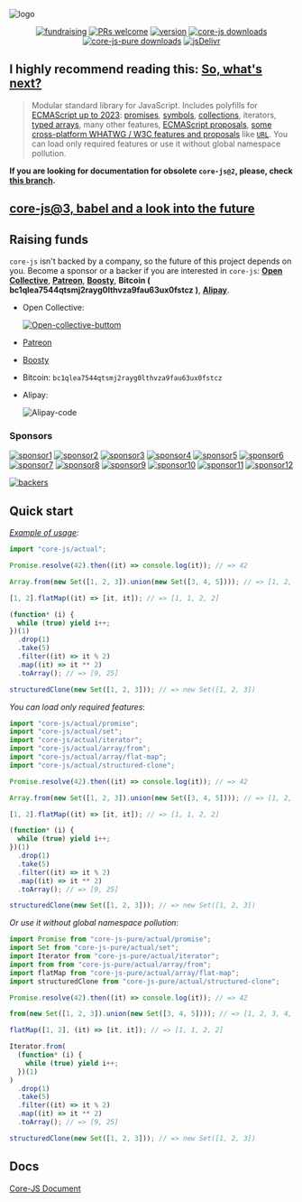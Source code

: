 ![logo](https://user-images.githubusercontent.com/2213682/146607186-8e13ddef-26a4-4ebf-befd-5aac9d77c090.png)

<div align="center">

[![fundraising](https://opencollective.com/core-js/all/badge.svg?label=fundraising)](https://opencollective.com/core-js) [![PRs welcome](https://img.shields.io/badge/PRs-welcome-brightgreen.svg)](https://github.com/zloirock/core-js/blob/master/CONTRIBUTING.md) [![version](https://img.shields.io/npm/v/core-js.svg)](https://www.npmjs.com/package/core-js) [![core-js downloads](https://img.shields.io/npm/dm/core-js.svg?label=npm%20i%20core-js)](https://npm-stat.com/charts.html?package=core-js&package=core-js-pure&package=core-js-compat&from=2014-11-18) [![core-js-pure downloads](https://img.shields.io/npm/dm/core-js-pure.svg?label=npm%20i%20core-js-pure)](https://npm-stat.com/charts.html?package=core-js&package=core-js-pure&package=core-js-compat&from=2014-11-18) [![jsDelivr](https://data.jsdelivr.com/v1/package/npm/core-js-bundle/badge?style=rounded)](https://www.jsdelivr.com/package/npm/core-js-bundle)

</div>

## **I highly recommend reading this: [So, what's next?](https://corejs-doc.netlify.app/blog/2023/so-whats-next.html)**

> Modular standard library for JavaScript. Includes polyfills for [ECMAScript up to 2023](https://corejs-doc.netlify.app/features/es-standard/): [promises](https://corejs-doc.netlify.app/features/es-standard/promise.html), [symbols](https://corejs-doc.netlify.app/features/es-standard/symbol.html), [collections](https://corejs-doc.netlify.app/features/es-standard/collections.html), iterators, [typed arrays](https://corejs-doc.netlify.app/features/es-standard/typed-array.html), many other features, [ECMAScript proposals](https://corejs-doc.netlify.app/features/es-proposal/), [some cross-platform WHATWG / W3C features and proposals](https://corejs-doc.netlify.app/features/web-standard/) like [`URL`](https://corejs-doc.netlify.app/features/web-standard/url.html). You can load only required features or use it without global namespace pollution.

**If you are looking for documentation for obsolete `core-js@2`, please, check [this branch](https://github.com/zloirock/core-js/tree/v2).**

## [core-js@3, babel and a look into the future](https://corejs-doc.netlify.app/blog/2019/core-js-3-babel-and-a-look-into-the-future.html)

## Raising funds

`core-js` isn't backed by a company, so the future of this project depends on you. Become a sponsor or a backer if you are interested in `core-js`: [**Open Collective**](https://opencollective.com/core-js), [**Patreon**](https://patreon.com/zloirock), [**Boosty**](https://boosty.to/zloirock), **Bitcoin ( bc1qlea7544qtsmj2rayg0lthvza9fau63ux0fstcz )**, [**Alipay**](https://user-images.githubusercontent.com/2213682/219464783-c17ad329-17ce-4795-82a7-f609493345ed.png).

- Open Collective:

  [![Open-collective-buttom](https://opencollective.com/core-js/donate/button@2x.png?color=blue)](https://opencollective.com/core-js/donate)

- [Patreon](https://patreon.com/zloirock)
- [Boosty](https://boosty.to/zloirock)
- Bitcoin:
  `bc1qlea7544qtsmj2rayg0lthvza9fau63ux0fstcz`
- Alipay:

  ![Alipay-code](./docs/.vuepress/public/sponsor/alipay.webp)

### Sponsors

[![sponsor1](https://opencollective.com/core-js/sponsor/0/avatar.svg)](https://opencollective.com/core-js/sponsor/0/website)
[![sponsor2](https://opencollective.com/core-js/sponsor/1/avatar.svg)](https://opencollective.com/core-js/sponsor/1/website)
[![sponsor3](https://opencollective.com/core-js/sponsor/2/avatar.svg)](https://opencollective.com/core-js/sponsor/2/website)
[![sponsor4](https://opencollective.com/core-js/sponsor/3/avatar.svg)](https://opencollective.com/core-js/sponsor/3/website)
[![sponsor5](https://opencollective.com/core-js/sponsor/4/avatar.svg)](https://opencollective.com/core-js/sponsor/4/website)
[![sponsor6](https://opencollective.com/core-js/sponsor/5/avatar.svg)](https://opencollective.com/core-js/sponsor/5/website)
[![sponsor7](https://opencollective.com/core-js/sponsor/6/avatar.svg)](https://opencollective.com/core-js/sponsor/6/website)
[![sponsor8](https://opencollective.com/core-js/sponsor/7/avatar.svg)](https://opencollective.com/core-js/sponsor/7/website)
[![sponsor9](https://opencollective.com/core-js/sponsor/8/avatar.svg)](https://opencollective.com/core-js/sponsor/8/website)
[![sponsor10](https://opencollective.com/core-js/sponsor/9/avatar.svg)](https://opencollective.com/core-js/sponsor/9/website)
[![sponsor11](https://opencollective.com/core-js/sponsor/10/avatar.svg)](https://opencollective.com/core-js/sponsor/10/website)
[![sponsor12](https://opencollective.com/core-js/sponsor/11/avatar.svg)](https://opencollective.com/core-js/sponsor/11/website)

[![backers](https://opencollective.com/core-js/backers.svg?width=1200)](https://opencollective.com/core-js#backers)

## Quick start

[_Example of usage_](https://tinyurl.com/2mknex43):

```js
import "core-js/actual";

Promise.resolve(42).then((it) => console.log(it)); // => 42

Array.from(new Set([1, 2, 3]).union(new Set([3, 4, 5]))); // => [1, 2, 3, 4, 5]

[1, 2].flatMap((it) => [it, it]); // => [1, 1, 2, 2]

(function* (i) {
  while (true) yield i++;
})(1)
  .drop(1)
  .take(5)
  .filter((it) => it % 2)
  .map((it) => it ** 2)
  .toArray(); // => [9, 25]

structuredClone(new Set([1, 2, 3])); // => new Set([1, 2, 3])
```

_You can load only required features_:

```js
import "core-js/actual/promise";
import "core-js/actual/set";
import "core-js/actual/iterator";
import "core-js/actual/array/from";
import "core-js/actual/array/flat-map";
import "core-js/actual/structured-clone";

Promise.resolve(42).then((it) => console.log(it)); // => 42

Array.from(new Set([1, 2, 3]).union(new Set([3, 4, 5]))); // => [1, 2, 3, 4, 5]

[1, 2].flatMap((it) => [it, it]); // => [1, 1, 2, 2]

(function* (i) {
  while (true) yield i++;
})(1)
  .drop(1)
  .take(5)
  .filter((it) => it % 2)
  .map((it) => it ** 2)
  .toArray(); // => [9, 25]

structuredClone(new Set([1, 2, 3])); // => new Set([1, 2, 3])
```

_Or use it without global namespace pollution_:

```js
import Promise from "core-js-pure/actual/promise";
import Set from "core-js-pure/actual/set";
import Iterator from "core-js-pure/actual/iterator";
import from from "core-js-pure/actual/array/from";
import flatMap from "core-js-pure/actual/array/flat-map";
import structuredClone from "core-js-pure/actual/structured-clone";

Promise.resolve(42).then((it) => console.log(it)); // => 42

from(new Set([1, 2, 3]).union(new Set([3, 4, 5]))); // => [1, 2, 3, 4, 5]

flatMap([1, 2], (it) => [it, it]); // => [1, 1, 2, 2]

Iterator.from(
  (function* (i) {
    while (true) yield i++;
  })(1)
)
  .drop(1)
  .take(5)
  .filter((it) => it % 2)
  .map((it) => it ** 2)
  .toArray(); // => [9, 25]

structuredClone(new Set([1, 2, 3])); // => new Set([1, 2, 3])
```

## Docs

[Core-JS Document](https://corejs-doc.netlify.app/)
